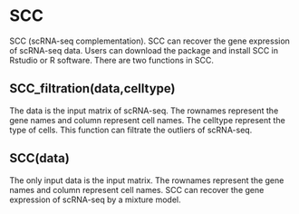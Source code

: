 # SCC
SCC (scRNA-seq complementation). SCC can recover the gene expression of scRNA-seq data. Users can download the package and install SCC in Rstudio or R software. There are two functions in SCC.

## SCC_filtration(data,celltype)
The data is the input matrix of scRNA-seq. The rownames represent the gene names and column represent cell names. The celltype represent the type of cells. This function can filtrate the outliers of scRNA-seq.

## SCC(data)
The only input data is the input matrix. The rownames represent the gene names and column represent cell names. SCC can recover the gene expression of scRNA-seq by a mixture model.
